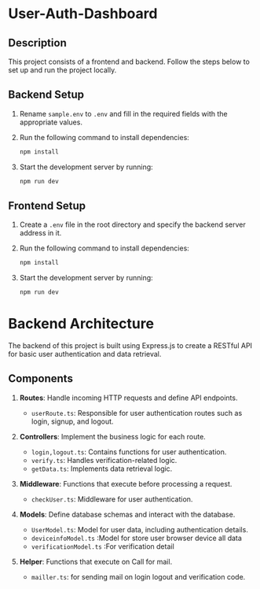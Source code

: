 # User-Auth-Dashboard

## Description

This project consists of a frontend and backend. Follow the steps below to set up and run the project locally.

## Backend Setup

1. Rename `sample.env` to `.env` and fill in the required fields with the appropriate values.
2. Run the following command to install dependencies:

    ```bash
    npm install
    ```

3. Start the development server by running:

    ```bash
    npm run dev
    ```

## Frontend Setup

1. Create a `.env` file in the root directory and specify the backend server address in it.
2. Run the following command to install dependencies:

    ```bash
    npm install
    ```

3. Start the development server by running:

    ```bash
    npm run dev
    ```



# Backend Architecture

The backend of this project is built using Express.js to create a RESTful API for basic user authentication and data retrieval.

## Components

1. **Routes**: Handle incoming HTTP requests and define API endpoints.
   - `userRoute.ts`: Responsible for user authentication routes such as login, signup, and logout.

2. **Controllers**: Implement the business logic for each route.
   - `login,logout.ts`: Contains functions for user authentication.
   - `verify.ts`: Handles verification-related logic.
   - `getData.ts`: Implements data retrieval logic.

3. **Middleware**: Functions that execute before processing a request.
   - `checkUser.ts`: Middleware for user authentication.
   

4. **Models**: Define database schemas and interact with the database.
   - `UserModel.ts`: Model for user data, including authentication details.
   - `deviceinfoModel.ts` :Model for store user browser device all data
   - `verificationModel.ts` :For verification detail 
5. **Helper**: Functions that execute on Call for mail.
   - `mailler.ts`: for sending mail on login logout and verification code.
   
